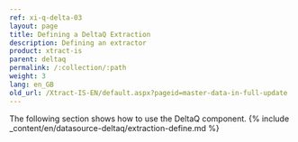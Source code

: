 ```yaml
---
ref: xi-q-delta-03
layout: page
title: Defining a DeltaQ Extraction
description: Defining an extractor
product: xtract-is
parent: deltaq
permalink: /:collection/:path
weight: 3
lang: en_GB
old_url: /Xtract-IS-EN/default.aspx?pageid=master-data-in-full-update
---
```

The following section shows how to use the DeltaQ component.
{% include _content/en/datasource-deltaq/extraction-define.md %}
